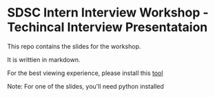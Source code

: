 # SDSC Intern Interview Workshop - Techincal Interview Presentataion

This repo contains the slides for the workshop. 

It is writtien in markdown. 

For the best viewing experience, please install this [tool](https://github.com/maaslalani/slides)

Note: For one of the slides, you'll need python installed

